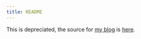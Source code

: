 ```yaml
---
title: README
---
```


This is depreciated, the source for [my blog](https://chaoxuprime.com/blog.html) is [here](https://github.com/chaoxu/chaoxu.github.io/tree/develop). 
